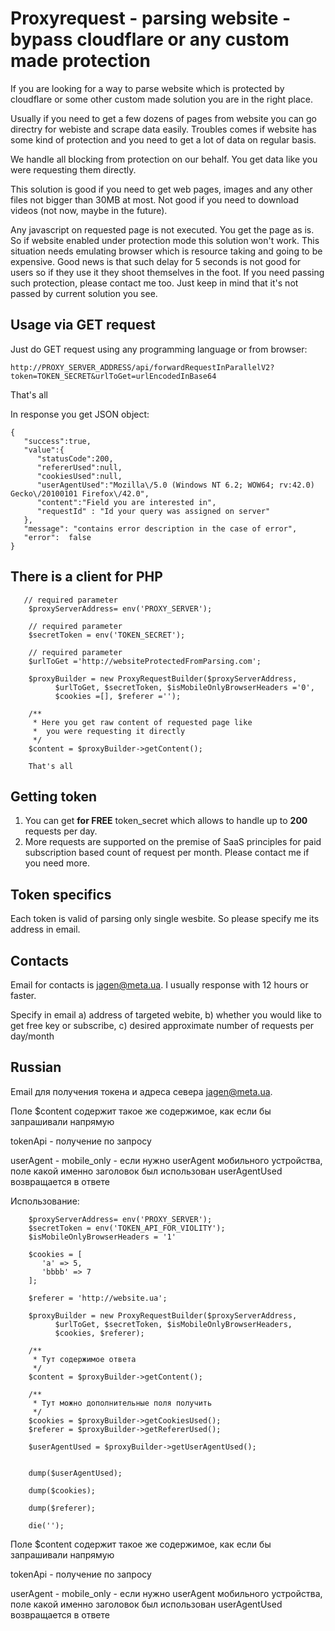 # Proxyrequest - parsing website - bypass cloudflare or any custom made protection

If you are looking for a way to parse website which is protected by cloudflare or some other custom made solution you are in the right place. 

Usually if you need to get a few dozens of pages from website you can go directry for webiste and scrape data easily.  Troubles comes if website has some kind of protection and you need to get a lot of data on regular basis.

We handle all blocking from protection on our behalf.
You get data like you were requesting them directly.

This solution is good if you need to get web pages, images and any other files not bigger than 30MB at most.
Not good if you need to download videos (not now, maybe in the future). 


Any javascript on requested page is not executed. You get the page as is. So if website enabled under protection mode this solution won't work.
This situation needs emulating browser which is resource taking and going to be expensive. Good news is that such delay for 5 seconds is not good for
users so if they use it they shoot themselves in the foot. If you need passing such protection, please contact me too. Just keep in mind that it's not passed by current solution you see.

## Usage via GET request

   Just do GET request  using any programming language or from browser:

    http://PROXY_SERVER_ADDRESS/api/forwardRequestInParallelV2?token=TOKEN_SECRET&urlToGet=urlEncodedInBase64
    
   That's all

   In response you get JSON object:

    {
	   "success":true,
	   "value":{
	      "statusCode":200,
	      "refererUsed":null,
	      "cookiesUsed":null,
	      "userAgentUsed":"Mozilla\/5.0 (Windows NT 6.2; WOW64; rv:42.0) Gecko\/20100101 Firefox\/42.0",
	      "content":"Field you are interested in",
	      "requestId" : "Id your query was assigned on server"
	   },
	   "message": "contains error description in the case of error",
	   "error":  false
	}

## There is a client for PHP

```
   // required parameter
    $proxyServerAddress= env('PROXY_SERVER');
    
    // required parameter
    $secretToken = env('TOKEN_SECRET');           
    
    // required parameter
    $urlToGet ='http://websiteProtectedFromParsing.com';    
    
    $proxyBuilder = new ProxyRequestBuilder($proxyServerAddress,
          $urlToGet, $secretToken, $isMobileOnlyBrowserHeaders ='0',
          $cookies =[], $referer ='');

    /**
     * Here you get raw content of requested page like
     *  you were requesting it directly
     */
    $content = $proxyBuilder->getContent();

    That's all
```


## Getting token
1. You can get **for FREE** token_secret which allows to handle up to **200** requests per day.
2.  More requests are supported on the premise of SaaS principles for paid subscription based count of request per month. Please contact me if you need more.

## Token specifics
Each token is valid of parsing only single wesbite. So please specify me its address in email.

## Contacts
Email for contacts is [jagen@meta.ua](mailto:jagen@meta.ua). I usually response with 12 hours or faster.  

Specify in email a) address of targeted webite, b) whether you would like to get free key or subscribe, c) desired approximate number of requests per day/month


## Russian 
Email для получения токена и адреса севера jagen@meta.ua.  

Поле $content содержит такое же содержимое, как если бы запрашивали напрямую

tokenApi - получение по запросу

userAgent - mobile_only - если нужно userAgent мобильного устройства,
поле какой именно заголовок был использован userAgentUsed возвращается в ответе


Использование:


        $proxyServerAddress= env('PROXY_SERVER');
        $secretToken = env('TOKEN_API_FOR_VIOLITY');
        $isMobileOnlyBrowserHeaders = '1'

        $cookies = [
           'a' => 5,
           'bbbb' => 7
        ];

        $referer = 'http://website.ua';

        $proxyBuilder = new ProxyRequestBuilder($proxyServerAddress,
              $urlToGet, $secretToken, $isMobileOnlyBrowserHeaders,
              $cookies, $referer);

        /**
         * Тут содержимое ответа
         */
        $content = $proxyBuilder->getContent();

        /**
         * Тут можно дополнительные поля получить
         */
        $cookies = $proxyBuilder->getCookiesUsed();
        $referer = $proxyBuilder->getRefererUsed();

        $userAgentUsed = $proxyBuilder->getUserAgentUsed();


        dump($userAgentUsed);

        dump($cookies);

        dump($referer);

        die('');

Поле $content содержит такое же содержимое, как если бы запрашивали напрямую

tokenApi - получение по запросу

userAgent - mobile_only - если нужно userAgent мобильного устройства,
поле какой именно заголовок был использован userAgentUsed возвращается в ответе
